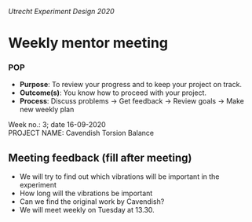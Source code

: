 *Utrecht Experiment Design 2020*

# Weekly mentor meeting

### POP

+ **Purpose**: To review your progress and to keep your project on track.
+ **Outcome(s)**: You know how to proceed with your project.
+ **Process**: Discuss problems → Get feedback → Review goals → Make new weekly plan


Week no.: 3; date 16-09-2020  
PROJECT NAME: Cavendish Torsion Balance



## Meeting feedback (fill after meeting)

+ We will try to find out which vibrations will be important in the experiment
+ How long will the vibrations be important
+ Can we find the original work by Cavendish?
+ We will meet weekly on Tuesday at 13.30.

